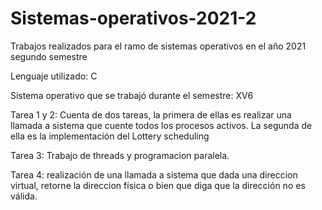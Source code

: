 # Sistemas-operativos-2021-2
Trabajos realizados para el ramo de  sistemas operativos en el año 2021 segundo semestre

Lenguaje utilizado: C

Sistema operativo que se trabajó durante el semestre: XV6

Tarea 1 y 2: Cuenta de dos tareas, la primera de ellas es realizar una llamada a sistema que cuente todos los procesos activos.
La segunda de ella es la implementación del Lottery scheduling

Tarea 3: Trabajo de threads y programacion paralela.

Tarea 4: realización de una llamada a sistema que dada una direccion virtual, retorne la direccion física o bien que diga que la dirección no es válida.
